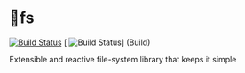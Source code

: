 # :kiss:fs
[![Build Status](https://travis-ci.org/wix/kissfs.svg?branch=master)](https://travis-ci.org/wix/kissfs)
[ ![Build Status](https://ci.appveyor.com/api/projects/status/github/gruntjs/grunt)] (Build)

Extensible and reactive file-system library that keeps it simple
